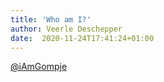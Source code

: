 ```yaml
---
title: 'Who am I?'
author: Veerle Deschepper
date:  2020-11-24T17:41:24+01:00
---
```

[@iAmGompje](https://twitter.com/iAmGompje)
